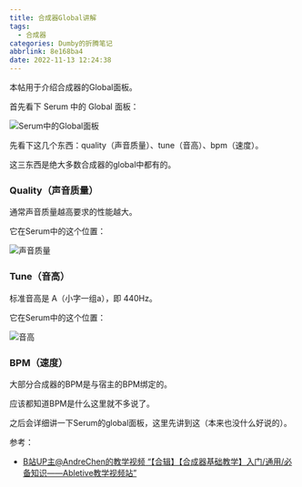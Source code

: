 ```yaml
---
title: 合成器Global讲解
tags:
  - 合成器
categories: Dumby的折腾笔记
abbrlink: 8e168ba4
date: 2022-11-13 12:24:38
---
```


本帖用于介绍合成器的Global面板。

<!--more-->

首先看下 Serum 中的 Global 面板：

<img src="{{ 'Serum中的Global面板.png' }}" alt="Serum中的Global面板" title="Serum中的Global面板">

先看下这几个东西：quality（声音质量）、tune（音高）、bpm（速度）。

这三东西是绝大多数合成器的global中都有的。

### Quality（声音质量）

通常声音质量越高要求的性能越大。

它在Serum中的这个位置：

<img src="{{ '质量.png' }}" alt="声音质量" title="声音质量">

### Tune（音高）

标准音高是 A（小字一组a），即 440Hz。

它在Serum中的这个位置：

<img src="{{ '音高.png' }}" alt="音高" title="音高">

### BPM（速度）

大部分合成器的BPM是与宿主的BPM绑定的。

应该都知道BPM是什么这里就不多说了。

之后会详细讲一下Serum的global面板，这里先讲到这（本来也没什么好说的）。

参考：
- [B站UP主@AndreChen的教学视频 “【合辑】【合成器基础教学】入门/通用/必备知识——Abletive教学视频站”](https://www.bilibili.com/video/BV1Ys411i7hF)